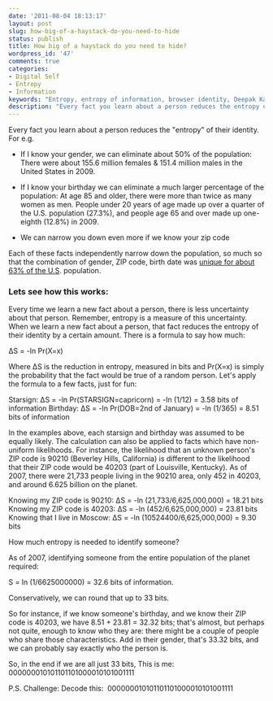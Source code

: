 ```yaml
---
date: '2011-08-04 18:13:17'
layout: post
slug: how-big-of-a-haystack-do-you-need-to-hide
status: publish
title: How big of a haystack do you need to hide?
wordpress_id: '47'
comments: true
categories:
- Digital Self
- Entropy
- Information
keywords: "Entropy, entropy of information, browser identity, Deepak Kandepet, Kandepet"
description: "Every fact you learn about a person reduces the entropy of their identity. Find out how information gathered from your browser can uniquely identify you"
---
```


Every fact you learn about a person reduces the "entropy" of their identity. For e.g.







  * If I know your gender, we can eliminate about 50% of the population: There were about 155.6 million females & 151.4 million males in the United States in 2009.


  * If I know your birthday we can eliminate a much larger percentage of the population: At age 85 and older, there were more than twice as many women as men. People under 20 years of age made up over a quarter of the U.S. population (27.3%), and people age 65 and over made up one-eighth (12.8%) in 2009.


  * We can narrow you down even more if we know your zip code




Each of these facts independently narrow down the population, so much so that the combination of gender, ZIP code, birth date was [unique for about 63% of the U.S](http://citeseerx.ist.psu.edu/viewdoc/download?doi=10.1.1.91.4147&rep=rep1&type=pdf). population.





### Lets see how this works:




Every time we learn a new fact about a person, there is less uncertainty about that person. Remember, entropy is a measure of this uncertainty. When we learn a new fact about a person, that fact reduces the entropy of their identity by a certain amount. There is a formula to say how much:




ΔS = -ln Pr(X=x)




Where ΔS is the reduction in entropy, measured in bits and Pr(X=x) is simply the probability that the fact would be true of a random person. Let's apply the formula to a few facts, just for fun:




Starsign: ΔS = -ln Pr(STARSIGN=capricorn) = -ln (1/12) = 3.58 bits of information
Birthday: ΔS = -ln Pr(DOB=2nd of January) = -ln (1/365) = 8.51 bits of information




In the examples above, each starsign and birthday was assumed to be equally likely. The calculation can also be applied to facts which have non-uniform likelihoods. For instance, the likelihood that an unknown person's ZIP code is 90210 (Beverley Hills, California) is different to the likelihood that their ZIP code would be 40203 (part of Louisville, Kentucky). As of 2007, there were 21,733 people living in the 90210 area, only 452 in 40203, and around 6.625 billion on the planet.




Knowing my ZIP code is 90210: ΔS = -ln (21,733/6,625,000,000) = 18.21 bits
Knowing my ZIP code is 40203: ΔS = -ln (452/6,625,000,000) = 23.81 bits
Knowing that I live in Moscow: ΔS = -ln (10524400/6,625,000,000) = 9.30 bits




How much entropy is needed to identify someone?




As of 2007, identifying someone from the entire population of the planet required:




S = ln (1/6625000000) = 32.6 bits of information.




Conservatively, we can round that up to 33 bits.




So for instance, if we know someone's birthday, and we know their ZIP code is 40203, we have 8.51 + 23.81 = 32.32 bits; that's almost, but perhaps not quite, enough to know who they are: there might be a couple of people who share those characteristics. Add in their gender, that's 33.32 bits, and we can probably say exactly who the person is.




So, in the end if we are all just 33 bits, This is me: 000000010101101101000010101001111




P.S. Challenge: Decode this:  000000010101101101000010101001111
